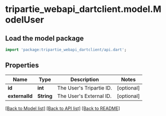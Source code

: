 # tripartie_webapi_dartclient.model.ModelUser

## Load the model package
```dart
import 'package:tripartie_webapi_dartclient/api.dart';
```

## Properties
Name | Type | Description | Notes
------------ | ------------- | ------------- | -------------
**id** | **int** | The User's Tripartie ID. | [optional] 
**externalId** | **String** | The User's External ID. | [optional] 

[[Back to Model list]](../README.md#documentation-for-models) [[Back to API list]](../README.md#documentation-for-api-endpoints) [[Back to README]](../README.md)


